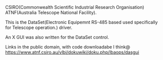 CSIRO(Commonwealth   Scientific   Industrial  Research   Organisation)
ATNF(Australia Telescope National Facility).

This   is  the   DataSet(Electronic   Equipemnt   RS-485  based   used
specifically for Telescope operation.) driver.


An X GUI was also written for the DataSet control.

Links in the public domain, with code downloadabe I think@
https://www.atnf.csiro.au/vlbi/dokuwiki/doku.php/lbaops/dasgui


